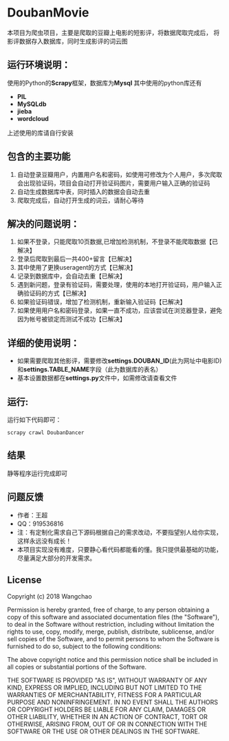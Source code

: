 # DoubanMovie 
本项目为爬虫项目，主要是爬取的豆瓣上电影的短影评，将数据爬取完成后，
将影评数据存入数据库，同时生成影评的词云图

## 运行环境说明：
使用的Python的**Scrapy**框架，数据库为**Mysql**
其中使用的python库还有
* **PIL**
* **MySQLdb**
* **jieba**
* **wordcloud**

上述使用的库请自行安装

## 包含的主要功能
1. 自动登录豆瓣用户，内置用户名和密码，如使用可修改为个人用户，多次爬取会出现验证码，项目会自动打开验证码图片，需要用户输入正确的验证码
2. 自动生成数据库中表，同时插入的数据会自动去重
3. 爬取完成后，自动打开生成的词云，请耐心等待

## 解决的问题说明：
1. 如果不登录，只能爬取10页数据,已增加检测机制，不登录不能爬取数据【已解决】
2. 登录后爬取到最后一共400+留言【已解决】
3. 其中使用了更换useragent的方式【已解决】
4. 记录到数据库中，会自动去重【已解决】
5. 遇到新问题，登录有验证码，需要处理，使用的本地打开验证码，用户输入正确验证码的方式【已解决】
6. 如果验证码错误，增加了检测机制，重新输入验证码【已解决】
6. 如果使用用户名和密码登录，如果一直不成功，应该尝试在浏览器登录，避免因为帐号被锁定而测试不成功【已解决】

## 详细的使用说明：
* 如果需要爬取其他影评，需要修改**settings.DOUBAN_ID**(此为网址中电影ID)和**settings.TABLE_NAME**字段（此为数据库的表名）
* 基本设置数据都在**settings.py**文件中，如需修改请查看文件

## 运行:
运行如下代码即可：
```
scrapy crawl DoubanDancer
```

## 结果
静等程序运行完成即可

## 问题反馈
* 作者：王超
* QQ：919536816
* 注：有定制化需求自己下源码根据自己的需求改动，不要指望别人给你实现，这样永远没有成长！
* 本项目实现没有难度，只要静心看代码都能看的懂。我只提供最基础的功能，尽量满足大部分的开发需求。

## License

Copyright (c) 2018 Wangchao

Permission is hereby granted, free of charge, to any person obtaining a copy
of this software and associated documentation files (the "Software"), to deal
in the Software without restriction, including without limitation the rights
to use, copy, modify, merge, publish, distribute, sublicense, and/or sell
copies of the Software, and to permit persons to whom the Software is
furnished to do so, subject to the following conditions:

The above copyright notice and this permission notice shall be included in all
copies or substantial portions of the Software.

THE SOFTWARE IS PROVIDED "AS IS", WITHOUT WARRANTY OF ANY KIND, EXPRESS OR
IMPLIED, INCLUDING BUT NOT LIMITED TO THE WARRANTIES OF MERCHANTABILITY,
FITNESS FOR A PARTICULAR PURPOSE AND NONINFRINGEMENT. IN NO EVENT SHALL THE
AUTHORS OR COPYRIGHT HOLDERS BE LIABLE FOR ANY CLAIM, DAMAGES OR OTHER
LIABILITY, WHETHER IN AN ACTION OF CONTRACT, TORT OR OTHERWISE, ARISING FROM,
OUT OF OR IN CONNECTION WITH THE SOFTWARE OR THE USE OR OTHER DEALINGS IN THE
SOFTWARE.

